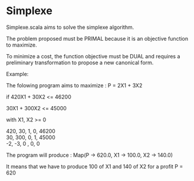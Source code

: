 # Simplexe
Simplexe.scala aims to solve the simplexe algorithm.

The problem proposed must be PRIMAL because it is an objective function to
maximize. 

To minimize a cost, the function objective must be DUAL and requires a
preliminary transformation to propose a new canonical form.

Example:

The folowing program aims to maximize : P = 2X1 + 3X2

if 
    420X1 + 30X2 <= 46200 

   30X1 + 300X2 <= 45000

with X1, X2 >= 0

           
 420,  	     30,  	    1,      0,      46200          
 30,        300,  	    0,      1,      45000          
 -2,        -3,	 	    0 ,     0,       0          

 
The program will produce : Map(P -> 620.0, X1 -> 100.0, X2 -> 140.0)

It means that we have to produce 100 of X1 and 140 of X2 for a profit P = 620
